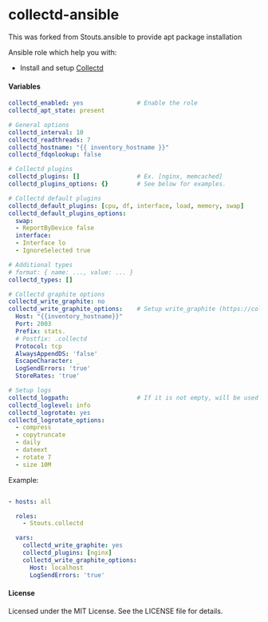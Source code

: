 collectd-ansible
==========

This was forked from Stouts.ansible to provide apt package installation

Ansible role which help you with:

* Install and setup [Collectd](https://collectd.org/)

#### Variables

```yaml
collectd_enabled: yes               # Enable the role
collectd_apt_state: present

# General options
collectd_interval: 10
collectd_readthreads: 7
collectd_hostname: "{{ inventory_hostname }}"
collectd_fdqnlookup: false

# Collectd plugins
collectd_plugins: []                # Ex. [nginx, memcached]
collectd_plugins_options: {}        # See below for examples.

# Collectd default plugins
collectd_default_plugins: [cpu, df, interface, load, memory, swap]
collectd_default_plugins_options:
  swap:
  - ReportByDevice false
  interface:
  - Interface lo
  - IgnoreSelected true

# Additional types
# format: { name: ..., value: ... }
collectd_types: []

# Collectd graphite options
collectd_write_graphite: no
collectd_write_graphite_options:    # Setup write_graphite (https://collectd.org/wiki/index.php/Plugin:Write_Graphite)
  Host: "{{inventory_hostname}}"
  Port: 2003
  Prefix: stats.
  # Postfix: .collectd
  Protocol: tcp
  AlwaysAppendDS: 'false'
  EscapeCharacter: _
  LogSendErrors: 'true'
  StoreRates: 'true'

# Setup logs
collectd_logpath:                   # If it is not empty, will be used logfile
collectd_loglevel: info
collectd_logrotate: yes
collectd_logrotate_options:
  - compress
  - copytruncate
  - daily
  - dateext
  - rotate 7
  - size 10M
```

Example:

```yaml

- hosts: all

  roles:
    - Stouts.collectd

  vars:
    collectd_write_graphite: yes
    collectd_plugins: [nginx]
    collectd_write_graphite_options:
      Host: localhost
      LogSendErrors: 'true'
```

#### License

Licensed under the MIT License. See the LICENSE file for details.
